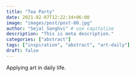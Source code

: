 ```yaml
---
title: "Tea Party"
date: 2021-02-07T12:22:34+06:00
image: "images/post/post-80.jpg"
author: "Sejal Sanghvi" # use capitalize
description: "This is meta description."
categories: ["abstract"]
tags: ["inspiration", "abstract", "art-daily"]
draft: false
---
```

Applying art in daily life.